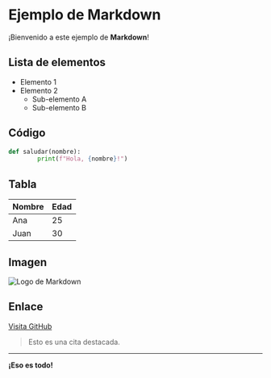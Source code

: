 # Ejemplo de Markdown

¡Bienvenido a este ejemplo de **Markdown**!

## Lista de elementos

- Elemento 1
- Elemento 2
    - Sub-elemento A
    - Sub-elemento B

## Código

```python
def saludar(nombre):
        print(f"Hola, {nombre}!")
```

## Tabla

| Nombre   | Edad |
|----------|------|
| Ana      | 25   |
| Juan     | 30   |

## Imagen

![Logo de Markdown](https://markdown-here.com/img/icon256.png)

## Enlace

[Visita GitHub](https://github.com)

> Esto es una cita destacada.

---

**¡Eso es todo!**